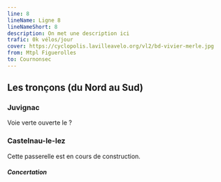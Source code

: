 ```yaml
---
line: 8
lineName: Ligne 8
lineNameShort: 8
description: On met une description ici
trafic: 0k vélos/jour
cover: https://cyclopolis.lavilleavelo.org/vl2/bd-vivier-merle.jpg
from: Mtpl Figuerolles
to: Cournonsec
---
```


## Les tronçons (du Nord au Sud)

### Juvignac
Voie verte ouverte le ?

### Castelnau-le-lez
Cette passerelle est en cours de construction.

#### *Concertation*